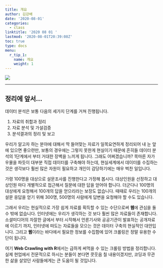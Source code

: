 ```yaml
---
title: 개요
author: 김강배
date: '2020-08-01'
categories:
  - class
linktitle: '2020 08 01 '
lastmod: '2020-08-01T20:39:08Z'
toc: true
type: docs
menu:
  r_tip_1:
    name: 개요
    weight: 1
---
```

![](https://user-images.githubusercontent.com/30010992/89122878-fe867980-d505-11ea-812f-50da4890223b.png)

---

## **정리에 앞서...**

데이터 분석은 보통 다음의 세가지 단계를 거쳐 진행됩니다.

1. 자료의 취합과 정리
2. 자료 분석 및 가설검증
3. 분석결과의 정리 및 보고 

우리가 알고자 하는 분야에 대해서 딱 들어맞는 자료가 일목요연하게 정리되어 내 눈 앞에 있으면 좋으련만, 보통의 경우에는 그렇지 못한게 현실이기 때문에 흔히들 데이터 분석의 1단계에서 부터 거대한 장벽을 느끼게 됩니다. 그래도 어쩌겠습니까? 목마른 자가 우물을 파듯이 대부분 직접 데이터를 구축해야 하는데, 현실세계에서 데이터를 수집하는 것은 생각보다 훨씬 많은 자원이 필요하고 개인이 감당하기에는 매우 벅찬 일입니다. 

가령 100명을 대상으로 설문조사를 진행한다고 가정해 봅시다. 대상인원을 선정하고 대상인원 마다 개별적으로 접근해서 질문에 대한 답을 얻어야 합니다. 더군다나 100명의 대상에게 요청해서 100개의 답을 얻으리라는 보장도 없습니다. 때때로 우리는 100개의 설문 응답을 얻기 위해 300명, 500명의 사람에게 답변을 요청해야 할 수도 있습니다. 

그래서 우리는 현실적으로 가장 쉽게 자료를 획득할 수 있는 수단으로써 **웹**에 관심을 둘 수 밖에 없습니다.  인터넷에는 우리가 생각하는 것 보다 훨씬 많은 자료들이 존재합니다. 소셜미디어의 자잘한 글에서 부터 시작해서 언론기사와  공공기관이 발표하는 공개자료에 이르기 까지, 인터넷에 떠도는 자료들을 모으는 것은 데이터 구축의 현실적인 대안입니다. 그리고 **웹**이라는 바다에서 필요한 정보를 수집함에 있어 크롤링은 정말 유용한 수단이 됩니다.

여기 **Web Crawling with R**에서는 급하게 써먹을 수 있는 크롤링 방법을 정리합니다. 실제 현업에서 전문적으로 하시는 분들이 본다면 콧웃음 칠 내용이겠지만, 코딩과 무관한 삶을 살았던 사람들에게는 큰 도움이 될 것입니다. 